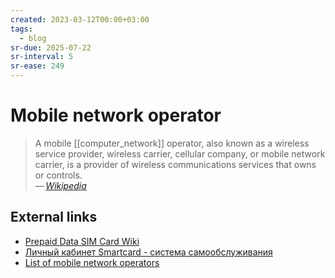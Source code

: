 ```yaml
---
created: 2023-03-12T00:00+03:00
tags:
  - blog
sr-due: 2025-07-22
sr-interval: 5
sr-ease: 249
---
```


# Mobile network operator

> A mobile [[computer_network]] operator, also known as a wireless service provider, wireless carrier, cellular company, or mobile network carrier, is a provider of wireless communications services that owns or controls.\
> — <cite>[Wikipedia](https://en.wikipedia.org/wiki/Mobile_network_operator)</cite>

## External links

- [Prepaid Data SIM Card Wiki](https://prepaid-data-sim-card.fandom.com/wiki/Prepaid_SIM_with_data)
- [Личный кабинет Smartcard - система самообслуживания](https://lk.smcard.ru/session/new)
- [List of mobile network operators](https://en.wikipedia.org/wiki/List_of_mobile_network_operators)
